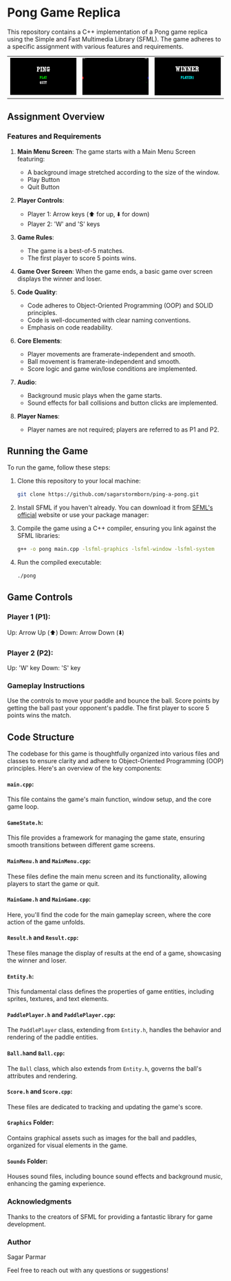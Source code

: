 # Pong Game Replica

This repository contains a C++ implementation of a Pong game replica using the Simple and Fast Multimedia Library (SFML). The game adheres to a specific assignment with various features and requirements.

<table>
  <tr>
    <td><img src="assets/menu.PNG" alt="Image 2" width="300"></td>
    <td><img src="assets/game.PNG" alt="Image 1" width="300"></td>
    <td><img src="assets/result.PNG" alt="Image 3" width="300"></td>
  </tr>
</table>


## Assignment Overview

### Features and Requirements

1. **Main Menu Screen**: The game starts with a Main Menu Screen featuring:
   - A background image stretched according to the size of the window.
   - Play Button
   - Quit Button

2. **Player Controls**:
   - Player 1: Arrow keys (⬆️ for up, ⬇️ for down)
   - Player 2: 'W' and 'S' keys

3. **Game Rules**:
   - The game is a best-of-5 matches.
   - The first player to score 5 points wins.

4. **Game Over Screen**: When the game ends, a basic game over screen displays the winner and loser.

5. **Code Quality**:
   - Code adheres to Object-Oriented Programming (OOP) and SOLID principles.
   - Code is well-documented with clear naming conventions.
   - Emphasis on code readability.

6. **Core Elements**:
   - Player movements are framerate-independent and smooth.
   - Ball movement is framerate-independent and smooth.
   - Score logic and game win/lose conditions are implemented.

7. **Audio**:
   - Background music plays when the game starts.
   - Sound effects for ball collisions and button clicks are implemented.

8. **Player Names**:
   - Player names are not required; players are referred to as P1 and P2.

## Running the Game

To run the game, follow these steps:

1. Clone this repository to your local machine:

   ```bash
   git clone https://github.com/sagarstormborn/ping-a-pong.git
2. Install SFML if you haven't already. You can download it from [SFML's official](https://www.sfml-dev.org/index.php) website or use your package manager:

3. Compile the game using a C++ compiler, ensuring you link against the SFML libraries:
   ```bash
   g++ -o pong main.cpp -lsfml-graphics -lsfml-window -lsfml-system

4. Run the compiled executable:

   ```bash
   ./pong

## Game Controls

### Player 1 (P1):

Up: Arrow Up (⬆️)
Down: Arrow Down (⬇️)

### Player 2 (P2):

Up: 'W' key
Down: 'S' key

### Gameplay Instructions

Use the controls to move your paddle and bounce the ball.
Score points by getting the ball past your opponent's paddle.
The first player to score 5 points wins the match.

## Code Structure

The codebase for this game is thoughtfully organized into various files and classes to ensure clarity and adhere to Object-Oriented Programming (OOP) principles. Here's an overview of the key components:

#### `main.cpp`:
This file contains the game's main function, window setup, and the core game loop.

#### `GameState.h`:
This file provides a framework for managing the game state, ensuring smooth transitions between different game screens.

#### `MainMenu.h` and `MainMenu.cpp`:
These files define the main menu screen and its functionality, allowing players to start the game or quit.

#### `MainGame.h` and `MainGame.cpp`:
Here, you'll find the code for the main gameplay screen, where the core action of the game unfolds.

#### `Result.h` and `Result.cpp`:
These files manage the display of results at the end of a game, showcasing the winner and loser.

#### `Entity.h`:
This fundamental class defines the properties of game entities, including sprites, textures, and text elements.

#### `PaddlePlayer.h` and `PaddlePlayer.cpp`:
The `PaddlePlayer` class, extending from `Entity.h`, handles the behavior and rendering of the paddle entities.

#### `Ball.h`and `Ball.cpp`:
The `Ball` class, which also extends from `Entity.h`, governs the ball's attributes and rendering.

#### `Score.h` and `Score.cpp`:
These files are dedicated to tracking and updating the game's score.

#### `Graphics` Folder:
Contains graphical assets such as images for the ball and paddles, organized for visual elements in the game.

#### `Sounds` Folder:
Houses sound files, including bounce sound effects and background music, enhancing the gaming experience.


### Acknowledgments
Thanks to the creators of SFML for providing a fantastic library for game development.

### Author
Sagar Parmar

Feel free to reach out with any questions or suggestions!
